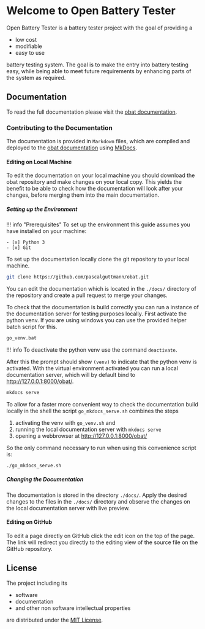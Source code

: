 # Welcome to Open Battery Tester

Open Battery Tester is a battery tester project with the goal of providing a

- low cost
- modifiable
- easy to use

battery testing system.
The goal is to make the entry into battery testing easy, while being able to
meet future requirements by enhancing parts of the system as required.

## Documentation

To read the full documentation please visit the [obat documentation][obat-doc].

### Contributing to the Documentation

The documentation is provided in `Markdown` files, which are compiled and
deployed to the [obat documentation][obat-doc] using [MkDocs][mkdocs].

#### Editing on Local Machine

To edit the documentation on your local machine you should download the obat
repository and make changes on your local copy. This yields the benefit to be
able to check how the documentation will look after your changes, before merging
them into the main documentation.

##### Setting up the Environment

!!! info "Prerequisites"
    To set up the environment this guide assumes you have installed on your
    machine:

    - [x] Python 3
    - [x] Git

To set up the documentation locally clone the git repository to your local
machine.

```bash
git clone https://github.com/pascalguttmann/obat.git
```

You can edit the documentation which is located in the `./docs/` directory of
the repository and create a pull request to merge your changes.

To check that the documentation is build correctly you can run a instance of the
documentation server for testing purposes locally.  First activate the python
venv. If you are using windows you can use the provided helper batch script for
this.

```bash
go_venv.bat
```

!!! info
    To deactivate the python venv use the command `deactivate`.

After this the prompt should show `(venv)` to indicate that the python venv is
activated. With the virtual environment activated you can run a local
documentation server, which will by default bind to <http://127.0.0.1:8000/obat/>.

```bash
mkdocs serve
```

To allow for a faster more convenient way to check the documentation build
locally in the shell the script `go_mkdocs_serve.sh` combines the steps
1. activating the venv with `go_venv.sh` and
2. running the local documentation server with `mkdocs serve`
3. opening a webbrowser at <http://127.0.0.1:8000/obat/>

So the only command necessary to run when using this convenience script is:
```bash
./go_mkdocs_serve.sh
```

##### Changing the Documentation

The documentation is stored in the directory `./docs/`. Apply the desired
changes to the files in the `./docs/` directory and observe the changes on the
local documentation server with live preview.

#### Editing on GitHub

To edit a page directly on GitHub click the edit icon on the top of the page.
The link will redirect you directly to the editing view of the source file on
the GitHub repository.

## License

The project including its

- software
- documentation
- and other non software intellectual properties

are distributed under the [MIT License][license].

[obat-doc]: <https://pascalguttmann.github.io/obat/>
[license]: <https://raw.githubusercontent.com/pascalguttmann/obat/main/LICENSE>
[mkdocs]: <https://www.mkdocs.org/>
